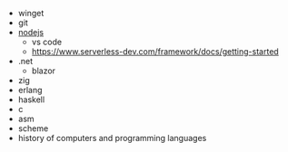 * winget
* git
* [nodejs](https://nodejs.org/en/download/package-manager)
  * vs code
  * https://www.serverless-dev.com/framework/docs/getting-started
* .net
  * blazor
* zig
* erlang
* haskell
* c
* asm
* scheme
* history of computers and programming languages
